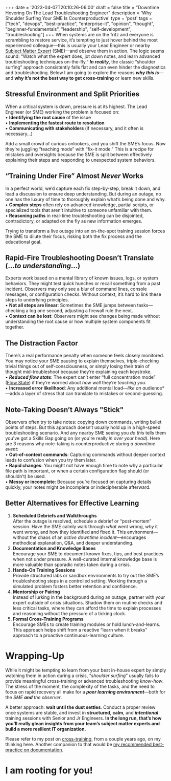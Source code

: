 +++
date = '2023-04-07T20:10:26-06:00'
draft = false
title = "Downtime Hovering On The Lead Troubleshooting Engineer"
description = 'Why Shoulder Surfing Your SME Is Counterproductive'
type = 'post'
tags = ["tech", "devops", "best-practice", "enterprise-it", "opinion", "thought", "beginner-fundamentals", "leadership", "self-development", "troubleshooting"]
+++
When systems are on the fritz and everyone is scrambling to restore service, it’s tempting to just hover behind the most experienced colleague—this is usually your Lead Engineer or nearby [Subject Matter Expert](https://en.wikipedia.org/wiki/Subject-matter_expert) (SME)—and observe them in action. The logic seems sound: “Watch what the expert does, jot down notes, and learn advanced troubleshooting techniques on-the-fly.” ***In reality***, the classic “shoulder surfing” approach consistently falls flat and can even hinder the diagnostics and troubleshooting. Below I am going to explore the reasons ***why this is***—and **why it’s not the best way to get cross-training** or learn new skills. <br />

## Stressful Environment and Split Priorities

When a critical system is down, pressure is at its highest. The Lead Engineer (or SME) working the problem is focused on: <br />
•	**Identifying the root cause** of the issue <br />
•	**Implementing the fastest route to resolution** <br />
•	**Communicating with stakeholders** (if necessary, and it often is necessary...) <br />

Add a small crowd of curious onlookers, and you shift the SME’s focus. Now they’re juggling “teaching mode” with “fix-it mode.” This is a recipe for mistakes and oversights because the SME is split between effectively explaining their steps and responding to unexpected system behaviors.

## “Training Under Fire” Almost *Never* Works

In a perfect world, we’d capture each fix step-by-step, break it down, and lead a discussion to ensure deep understanding. But during an outage, no one has the luxury of time to thoroughly explain what’s being done and why. <br />
•	**Complex steps** often rely on advanced knowledge, partial scripts, or specialized tools that aren’t intuitive to someone unfamiliar with them. <br />
•	**Reasoning paths** in real-time troubleshooting can be disjointed, contradictory, or adapted on the fly as new information emerges. <br />

Trying to transform a live outage into an on-the-spot training session forces the SME to dilute their focus, risking both the fix process and the educational goal.

## Rapid-Fire Troubleshooting Doesn’t Translate (...*to understanding*...)

Experts work based on a mental library of known issues, logs, or system behaviors. They might test quick hunches or recall something from a past incident. Observers may only see a blur of command lines, console messages, or configuration checks. Without context, it’s hard to link these steps to underlying principles. <br />
•	**Not all steps are linear**: Sometimes the SME jumps between tasks—checking a log one second, adjusting a firewall rule the next. <br />
•	**Context can be lost**: Observers might see changes being made without understanding the root cause or how multiple system components fit together. <br />

## The Distraction Factor

There’s a real performance penalty when someone feels closely monitored. You may notice your SME pausing to explain themselves, triple-checking trivial things out of self-consciousness, or simply losing their train of thought mid-troubleshoot because they’re explaining each keystroke. <br />
•	***Reduced flow state***: The expert can’t enter “full concentration mode” ([Flow State](https://en.wikipedia.org/wiki/Flow_(psychology))) if they’re worried about *how well* they’re *teaching you*. <br />
•	**Increased error likelihood**: Any additional mental load—*like an a*udience*—adds a layer of stress that can translate to mistakes or second-guessing. <br />

## Note-Taking Doesn’t Always "Stick"

Observers often try to take notes: copying down commands, writing bullet points of steps. But this approach doesn’t usually hold up in a high-speed troubleshooting scenario. And any nearby SME seeing you *do this* tells them you've got a Skills Gap going on (or you're really *in over your head*).  Here are 3 reasons why note-taking is counterproductive *during a downtime event*: <br />
•	**Out-of-context commands**: Capturing commands without deeper context leads to confusion when you try them later. <br />
•	**Rapid changes**: You might not have enough time to note why a particular file path is important, or when a certain configuration flag should (or shouldn’t) be used. <br />
•	**Messy or incomplete**: Because you’re focused on capturing details quickly, your notes might be incomplete or indecipherable afterward.

## Better Alternatives for Effective Learning

1.	**Scheduled Debriefs and Walkthroughs** <br />
After the outage is resolved, schedule a debrief or “post-mortem” session. Have the SME calmly walk through *what* went wrong, *why* it went wrong, and how they identified and fixed it. This environment—without the chaos of an *active downtime incident*—encourages methodical explanation, Q&A, and deeper understanding. <br />
2.	**Documentation and Knowledge Bases** <br />
Encourage your SME to document known fixes, tips, and best practices when not under pressure. A well-curated internal knowledge base is more valuable than sporadic notes taken during a crisis. <br />
3.	**Hands-On Training Sessions** <br />
Provide structured labs or sandbox environments to try out the SME’s troubleshooting steps in a controlled setting. Working through a simulated problem fosters better retention and confidence. <br />
4.	**Mentorship or Pairing** <br />
Instead of lurking in the background during an outage, partner with your expert outside of crisis situations. Shadow them on routine checks and less critical tasks, where they can afford the time to explain processes and reasoning without the pressure of a ticking clock. <br />
5.	**Formal Cross-Training Programs** <br />
Encourage SMEs to create training modules or hold lunch-and-learns. This approach helps shift from a reactive “learn when it breaks” approach to a proactive continuous-learning culture.

# Wrapping-Up

While it might be tempting to learn from your best in-house expert by simply watching them in action during a crisis, “*shoulder surfing*” usually fails to provide meaningful cross-training or advanced troubleshooting *know-how*. The stress of the moment, the complexity of the tasks, and the need to focus on rapid recovery all make for a ***poor learning environment***—both for the *SME* ***and*** *the observer*. <br />

A better approach: **wait until the dust settles**. Conduct a proper review once systems are stable, and invest in **structured**, **calm**, and ***intentional*** training sessions with Senior and Jr Engineers. **In the long run, that’s how you’ll really glean insights from your team’s subject matter experts and build a more resilient IT organization.**


Please refer to my post on [cross-training](https://julianwest.me/Blog/empowering-independence-it/), from a couple years ago, on my thinking here.  Another companion to that would be [my recommended best-practice on documentation](https://julianwest.me/Blog/documentation-manifesto/).



# I am rooting for you!
